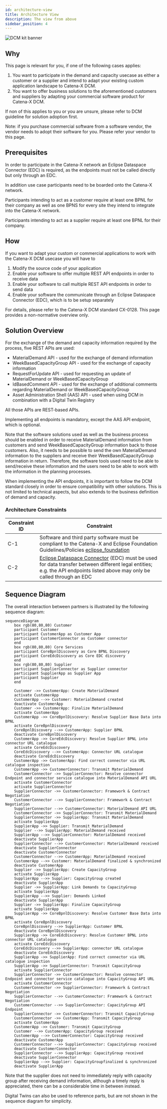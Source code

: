 ```yaml
---
id: architecture-view
title: Architecture View
description: The view from above
sidebar_position: 4
---
```


![DCM kit banner](@site/static/img/DCMKitLogoIcon-min.png)

## Why​

This page is relevant for you, if one of the following cases applies:

1. You want to participate in the demand and capacity usecase as either a customer or a supplier and intend to adapt your existing custom application landscape to Catena-X DCM.
2. You want to offer business solutions to the aforementioned customers and suppliers by adapting your commercial software product for Catena-X DCM.

If non of this applies to you or you are unsure, please refer to DCM guideline for solution adoption first.

Note: if you purchase commercial software from a software vendor, the vendor needs to adopt their software for you. Please refer your vendor to this page.

## Prerequisites

In order to participate in the Catena-X network an Eclipse Dataspace Connector (EDC) is required, as the endpoints must not be called directly but only through an EDC.

In addition use case participants need to be boarded onto the Catena-X network.

Participants intending to act as a customer require at least one BPNL for their company as well as one BPNS for every site they intend to integrate into the Catena-X network.

Participants intending to act as a supplier require at least one BPNL for their company.

## How

If you want to adapt your custom or commercial applications to work with the Catena-X DCM usecase you will have to

1. Modify the source code of your application
2. Enable your software to offer multiple REST API endpoints in order to receive data
3. Enable your software to call multiple REST API endpoints in order to send data
4. Enable your software the communicate through an  Eclipse Dataspace Connector (EDC), which is to be setup separately

For details, please refer to the Catena-X DCM standard CX-0128. This page provides a non-normative overview only.

## Solution Overview

For the exchange of the demand and capacity information required by the process, five REST APIs are used:

- MaterialDemand API - used for the exchange of demand information
- WeekBasedCapacityGroup API - used for the exchange of capacity information
- RequestForUpdate API - used for requesting an update of MaterialDemand or WeekBasedCapacityGroup
- IdBasedComment API - used for the exchange of additional comments regarding MaterialDemand or WeekBasedCapacityGroup
- Asset Administration Shell (AAS) API - used when using DCM in combination with a Digital Twin Registry

All those APIs are REST-based APIs.

Implementing all endpoints is mandatory, except the AAS API endpoint, which is optional.

Note that the software solutions used as well as the business process should be enabled in order to receive MaterialDemand information from customers and send WeekBasedCapacityGroup information back to those customers. Also, it needs to be possible to send the own MaterialDemand information to the suppliers and receive their WeekBasedCapacityGroup information in return. Therefore, the software tools used need to be able to send/receive these information and the users need to be able to work with the information in the planning processes.

When implementing the API endpoints, it is important to follow the DCM standard closely in order to ensure compatibility with other solutions. This is not limited to technical aspects, but also extends to the business definition of demand and capacity.

### Architecture Constraints

| Constraint ID | Constraint |
| ------------- | ------------- |
| C-1 | Software and third party software must be compliant to the Catena-X and Eclipse Foundation Guidelines/Policies [eclipse_foundation](https://www.eclipse.org/projects/dev_process/) |
| C-2 | [Eclipse Dataspace Connector](https://github.com/eclipse-tractusx/tractusx-edc/tree/main) (EDC) must be used for data transfer between different legal entities; e.g. the API endpoints listed above may only be called through an EDC |

## Sequence Diagram

The overall interaction between partners is illustrated by the following sequence diagram:

```mermaid
sequenceDiagram
    box rgb(80,80,80) Customer
    participant Customer
    participant CustomerApp as Customer App
    participant CustomerConnector as Customer connector
    end
    box rgb(80,80,80) Core Services
    participant CoreBpnlDiscovery as Core BPNL Discovery
    participant CoreEdcDiscovery as Core EDC discovery
    end
    box rgb(80,80,80) Supplier
    participant SupplierConnector as Supplier connector
    participant SupplierApp as Supplier App
    participant Supplier
    end

    Customer ->> CustomerApp: Create MaterialDemand
    activate CustomerApp
    CustomerApp -->> Customer: MaterialDemand created
    deactivate CustomerApp
    Customer ->> CustomerApp: Finalize MaterialDemand
    activate CustomerApp
    CustomerApp ->> CoreBpnlDiscovery: Resolve Supplier Base Data into BPNL
    activate CoreBpnlDiscovery
    CoreBpnlDiscovery -->> CustomerApp: Supplier BPNL
    deactivate CoreBpnlDiscovery
    CustomerApp ->> CoreEdcDiscovery: Resolve Supplier BPNL into connector URL catalogue
    activate CoreEdcDiscovery
    CoreEdcDiscovery -->> CustomerApp: Connector URL catalogue
    deactivate CoreEdcDiscovery
    CustomerApp ->> CustomerApp: Find correct connector via URL catalogue inspection
    CustomerApp ->> CustomerConnector: Transmit MaterialDemand
    CustomerConnector ->> SupplierConnector: Resolve connector Endpoint and connector service catalogue into MaterialDemand API URL
    activate CustomerConnector
    activate SupplierConnector
    SupplierConnector ->> CustomerConnector: Framework & Contract Negotiation
    CustomerConnector -->> SupplierConnector: Framework & Contract Negotiation
    SupplierConnector -->> CustomerConnector: MaterialDemand API URL
    CustomerConnector ->> SupplierConnector: Transmit MaterialDemand
    SupplierConnector ->> SupplierApp: Transmit MaterialDemand
    activate SupplierApp
    SupplierApp ->> Supplier: Transmit MaterialDemand
    Supplier -->> SupplierApp: MaterialDemand received
    SupplierApp -->> SupplierConnector: MaterialDemand received
    deactivate SupplierApp
    SupplierConnector -->> CustomerConnector: MaterialDemand received
    deactivate SupplierConnector
    deactivate CustomerConnector
    CustomerConnector -->> CustomerApp: MaterialDemand received
    CustomerApp -->> Customer: MaterialDemand finalized & synchronized
    deactivate CustomerApp
    Supplier ->> SupplierApp: Create CapacityGroup
    activate SupplierApp
    SupplierApp -->> Supplier: CapacityGroup created
    deactivate SupplierApp
    Supplier ->> SupplierApp: Link Demands to CapacityGroup
    activate SupplierApp
    SupplierApp -->> Supplier: Demands Linked
    deactivate SupplierApp
    Supplier ->> SupplierApp: Finalize CapacityGroup
    activate SupplierApp
    SupplierApp ->> CoreBpnlDiscovery: Resolve Customer Base Data into BPNL
    activate CoreBpnlDiscovery
    CoreBpnlDiscovery -->> SupplierApp: Customer BPNL
    deactivate CoreBpnlDiscovery
    SupplierApp ->> CoreEdcDiscovery: Resolve Customer BPNL into connector URL catalogue
    activate CoreEdcDiscovery
    CoreEdcDiscovery -->> SupplierApp: connector URL catalogue
    deactivate CoreEdcDiscovery
    SupplierApp ->> SupplierApp: Find correct connector via URL catalogue inspection
    SupplierApp ->> SupplierConnector: Transmit CapacityGroup
    activate SupplierConnector
    SupplierConnector ->> CustomerConnector: Resolve connector Endpoint and connector service catalogue into CapacityGroup API URL
    activate CustomerConnector
    CustomerConnector ->> SupplierConnector: Framework & Contract Negotiation
    SupplierConnector -->> CustomerConnector: Framework & Contract Negotiation
    CustomerConnector -->> SupplierConnector: CapacityGroup API Endpoint
    SupplierConnector ->> CustomerConnector: Transmit CapacityGroup
    CustomerConnector ->> CustomerApp: Transmit CapacityGroup
    activate CustomerApp
    CustomerApp ->> Customer: Transmit CapacityGroup
    Customer -->> CustomerApp: CapacityGroup received
    CustomerApp -->> CustomerConnector: CapacityGroup received
    deactivate CustomerApp
    CustomerConnector -->> SupplierConnector: CapacityGroup received
    deactivate CustomerConnector
    SupplierConnector -->> SupplierApp: CapacityGroup received
    deactivate SupplierConnector
    SupplierApp -->> Supplier: CapacityGroupfinalized & synchronized
    deactivate SupplierApp
```

Note that the supplier does not need to immediately reply with capacity group after receiving demand information, although a timely reply is appreciated, there can be a considerable time in between instead.

Digital Twins can also be used to reference parts, but are not shown in the sequence diagram for simplicity.
